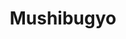 --- 
title: "Mushibugyo"
publishdate: "2019-1-24T16:48:46+02:00"
src: "https://365manga.net/manga/mushibugyo"
image: "https://data.365manga.net/images/thumbnails/30757-mushibugyo.jpg"
description: " Mushibugyo manga summary: The people have demanded change, Criterion boxes were created for the purpose of the people to leave their complaints in it. The result of this were two changes: the first being the creation of of 'Koishigawa Youjoujo' for the people, the second being an inner-city magistrate office, known as the Mushibugyo. Tsukishima Jinbee is a warrior who aims to be best, under the belief that a weak…"
---